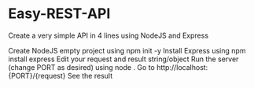 # Easy-REST-API

Create a very simple API in 4 lines using NodeJS and Express

Create NodeJS empty project using npm init -y
Install Express using npm install express
Edit your request and result string/object
Run the server (change PORT as desired) using node .
Go to http://localhost:{PORT}/{request}
See the result
